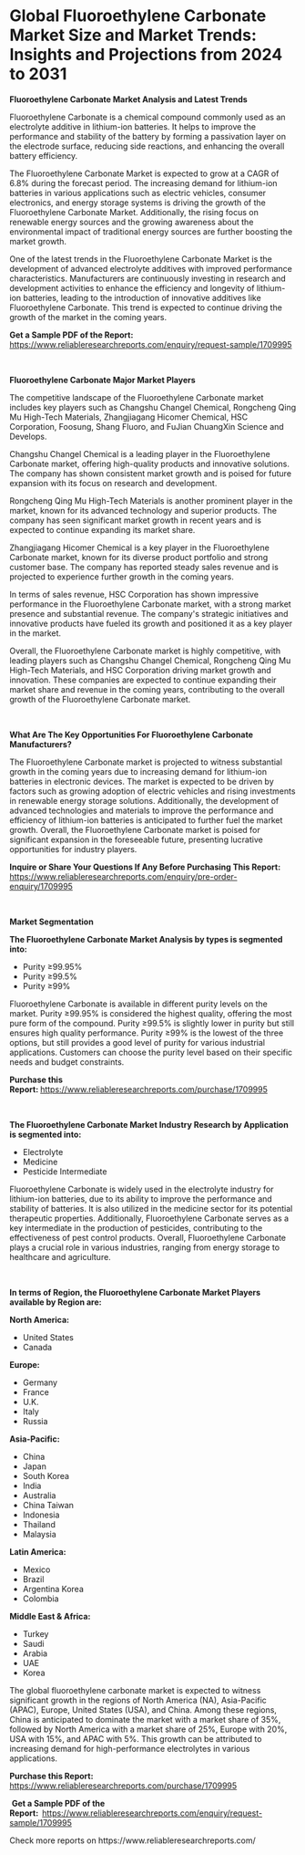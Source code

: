 <p><h1>Global Fluoroethylene Carbonate Market Size and Market Trends: Insights and Projections from 2024 to 2031</h1></p><p><strong>Fluoroethylene Carbonate Market Analysis and Latest Trends</strong></p>
<p><p>Fluoroethylene Carbonate is a chemical compound commonly used as an electrolyte additive in lithium-ion batteries. It helps to improve the performance and stability of the battery by forming a passivation layer on the electrode surface, reducing side reactions, and enhancing the overall battery efficiency.</p><p>The Fluoroethylene Carbonate Market is expected to grow at a CAGR of 6.8% during the forecast period. The increasing demand for lithium-ion batteries in various applications such as electric vehicles, consumer electronics, and energy storage systems is driving the growth of the Fluoroethylene Carbonate Market. Additionally, the rising focus on renewable energy sources and the growing awareness about the environmental impact of traditional energy sources are further boosting the market growth.</p><p>One of the latest trends in the Fluoroethylene Carbonate Market is the development of advanced electrolyte additives with improved performance characteristics. Manufacturers are continuously investing in research and development activities to enhance the efficiency and longevity of lithium-ion batteries, leading to the introduction of innovative additives like Fluoroethylene Carbonate. This trend is expected to continue driving the growth of the market in the coming years.</p></p>
<p><strong>Get a Sample PDF of the Report:&nbsp;</strong> <a href="https://www.reliableresearchreports.com/enquiry/request-sample/1709995">https://www.reliableresearchreports.com/enquiry/request-sample/1709995</a></p>
<p>&nbsp;</p>
<p><strong>Fluoroethylene Carbonate Major Market Players</strong></p>
<p><p>The competitive landscape of the Fluoroethylene Carbonate market includes key players such as Changshu Changel Chemical, Rongcheng Qing Mu High-Tech Materials, Zhangjiagang Hicomer Chemical, HSC Corporation, Foosung, Shang Fluoro, and FuJian ChuangXin Science and Develops.</p><p>Changshu Changel Chemical is a leading player in the Fluoroethylene Carbonate market, offering high-quality products and innovative solutions. The company has shown consistent market growth and is poised for future expansion with its focus on research and development.</p><p>Rongcheng Qing Mu High-Tech Materials is another prominent player in the market, known for its advanced technology and superior products. The company has seen significant market growth in recent years and is expected to continue expanding its market share.</p><p>Zhangjiagang Hicomer Chemical is a key player in the Fluoroethylene Carbonate market, known for its diverse product portfolio and strong customer base. The company has reported steady sales revenue and is projected to experience further growth in the coming years.</p><p>In terms of sales revenue, HSC Corporation has shown impressive performance in the Fluoroethylene Carbonate market, with a strong market presence and substantial revenue. The company's strategic initiatives and innovative products have fueled its growth and positioned it as a key player in the market.</p><p>Overall, the Fluoroethylene Carbonate market is highly competitive, with leading players such as Changshu Changel Chemical, Rongcheng Qing Mu High-Tech Materials, and HSC Corporation driving market growth and innovation. These companies are expected to continue expanding their market share and revenue in the coming years, contributing to the overall growth of the Fluoroethylene Carbonate market.</p></p>
<p>&nbsp;</p>
<p><strong>What Are The Key Opportunities For Fluoroethylene Carbonate Manufacturers?</strong></p>
<p><p>The Fluoroethylene Carbonate market is projected to witness substantial growth in the coming years due to increasing demand for lithium-ion batteries in electronic devices. The market is expected to be driven by factors such as growing adoption of electric vehicles and rising investments in renewable energy storage solutions. Additionally, the development of advanced technologies and materials to improve the performance and efficiency of lithium-ion batteries is anticipated to further fuel the market growth. Overall, the Fluoroethylene Carbonate market is poised for significant expansion in the foreseeable future, presenting lucrative opportunities for industry players.</p></p>
<p><strong>Inquire or Share Your Questions If Any Before Purchasing This Report:</strong> <a href="https://www.reliableresearchreports.com/enquiry/pre-order-enquiry/1709995">https://www.reliableresearchreports.com/enquiry/pre-order-enquiry/1709995</a></p>
<p>&nbsp;</p>
<p><strong>Market Segmentation</strong></p>
<p><strong>The Fluoroethylene Carbonate Market Analysis by types is segmented into:</strong></p>
<p><ul><li>Purity ≥99.95%</li><li>Purity ≥99.5%</li><li>Purity ≥99%</li></ul></p>
<p><p>Fluoroethylene Carbonate is available in different purity levels on the market. Purity ≥99.95% is considered the highest quality, offering the most pure form of the compound. Purity ≥99.5% is slightly lower in purity but still ensures high quality performance. Purity ≥99% is the lowest of the three options, but still provides a good level of purity for various industrial applications. Customers can choose the purity level based on their specific needs and budget constraints.</p></p>
<p><strong>Purchase this Report:&nbsp;</strong><a href="https://www.reliableresearchreports.com/purchase/1709995">https://www.reliableresearchreports.com/purchase/1709995</a></p>
<p>&nbsp;</p>
<p><strong>The Fluoroethylene Carbonate Market Industry Research by Application is segmented into:</strong></p>
<p><ul><li>Electrolyte</li><li>Medicine</li><li>Pesticide Intermediate</li></ul></p>
<p><p>Fluoroethylene Carbonate is widely used in the electrolyte industry for lithium-ion batteries, due to its ability to improve the performance and stability of batteries. It is also utilized in the medicine sector for its potential therapeutic properties. Additionally, Fluoroethylene Carbonate serves as a key intermediate in the production of pesticides, contributing to the effectiveness of pest control products. Overall, Fluoroethylene Carbonate plays a crucial role in various industries, ranging from energy storage to healthcare and agriculture.</p></p>
<p>&nbsp;</p>
<p><strong>In terms of Region, the Fluoroethylene Carbonate Market Players available by Region are:</strong></p>
<p>
    <p> <strong> North America: </strong>
        <ul>
            <li>United States</li>
            <li>Canada</li>
        </ul>
        </p> 
    <p> <strong> Europe: </strong>
        <ul>
            <li>Germany</li>
            <li>France</li>
            <li>U.K.</li>
            <li>Italy</li>
            <li>Russia</li>
        </ul>
        </p> 
    <p> <strong> Asia-Pacific: </strong>
        <ul>
            <li>China</li>
            <li>Japan</li>
            <li>South Korea</li>
            <li>India</li>
            <li>Australia</li>
            <li>China Taiwan</li>
            <li>Indonesia</li>
            <li>Thailand</li>
            <li>Malaysia</li>
        </ul>
        </p> 
    <p> <strong> Latin America: </strong>
        <ul>
            <li>Mexico</li>
            <li>Brazil</li>
            <li>Argentina Korea</li>
            <li>Colombia</li>
        </ul>
        </p> 
    <p> <strong> Middle East & Africa: </strong>
        <ul>
            <li>Turkey</li>
            <li>Saudi</li>
            <li>Arabia</li>
            <li>UAE</li>
            <li>Korea</li>
        </ul>
    </p>
    </p>
<p><p>The global fluoroethylene carbonate market is expected to witness significant growth in the regions of North America (NA), Asia-Pacific (APAC), Europe, United States (USA), and China. Among these regions, China is anticipated to dominate the market with a market share of 35%, followed by North America with a market share of 25%, Europe with 20%, USA with 15%, and APAC with 5%. This growth can be attributed to increasing demand for high-performance electrolytes in various applications.</p></p>
<p><strong>Purchase this Report: </strong><a href="https://www.reliableresearchreports.com/purchase/1709995">https://www.reliableresearchreports.com/purchase/1709995</a></p>
<p>&nbsp;<strong>Get a Sample PDF of the Report:&nbsp;&nbsp;</strong><a href="https://www.reliableresearchreports.com/enquiry/request-sample/1709995">https://www.reliableresearchreports.com/enquiry/request-sample/1709995</a></p>
<p><strong></strong></p>
<p>Check more reports on https://www.reliableresearchreports.com/</p>